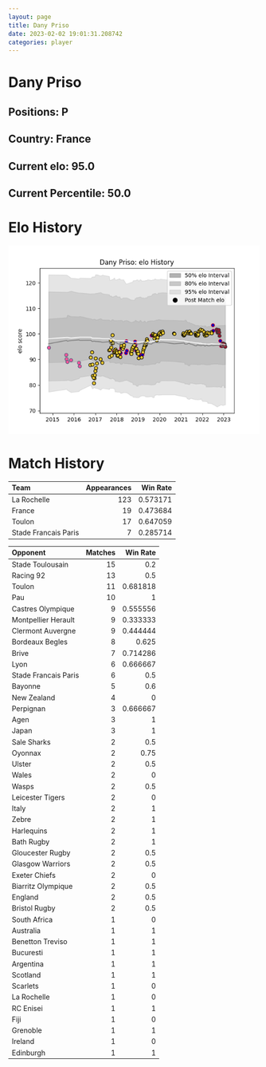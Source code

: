 ```yaml
---  
layout: page  
title: Dany Priso  
date: 2023-02-02 19:01:31.208742  
categories: player  
---
```

# Dany Priso

## Positions: P

## Country: France

## Current elo: 95.0

## Current Percentile: 50.0

# Elo History


![elo history](history_DanyPriso.png)
# Match History


| Team                 |   Appearances |   Win Rate |
|:---------------------|--------------:|-----------:|
| La Rochelle          |           123 |   0.573171 |
| France               |            19 |   0.473684 |
| Toulon               |            17 |   0.647059 |
| Stade Francais Paris |             7 |   0.285714 |

| Opponent             |   Matches |   Win Rate |
|:---------------------|----------:|-----------:|
| Stade Toulousain     |        15 |   0.2      |
| Racing 92            |        13 |   0.5      |
| Toulon               |        11 |   0.681818 |
| Pau                  |        10 |   1        |
| Castres Olympique    |         9 |   0.555556 |
| Montpellier Herault  |         9 |   0.333333 |
| Clermont Auvergne    |         9 |   0.444444 |
| Bordeaux Begles      |         8 |   0.625    |
| Brive                |         7 |   0.714286 |
| Lyon                 |         6 |   0.666667 |
| Stade Francais Paris |         6 |   0.5      |
| Bayonne              |         5 |   0.6      |
| New Zealand          |         4 |   0        |
| Perpignan            |         3 |   0.666667 |
| Agen                 |         3 |   1        |
| Japan                |         3 |   1        |
| Sale Sharks          |         2 |   0.5      |
| Oyonnax              |         2 |   0.75     |
| Ulster               |         2 |   0.5      |
| Wales                |         2 |   0        |
| Wasps                |         2 |   0.5      |
| Leicester Tigers     |         2 |   0        |
| Italy                |         2 |   1        |
| Zebre                |         2 |   1        |
| Harlequins           |         2 |   1        |
| Bath Rugby           |         2 |   1        |
| Gloucester Rugby     |         2 |   0.5      |
| Glasgow Warriors     |         2 |   0.5      |
| Exeter Chiefs        |         2 |   0        |
| Biarritz Olympique   |         2 |   0.5      |
| England              |         2 |   0.5      |
| Bristol Rugby        |         2 |   0.5      |
| South Africa         |         1 |   0        |
| Australia            |         1 |   1        |
| Benetton Treviso     |         1 |   1        |
| Bucuresti            |         1 |   1        |
| Argentina            |         1 |   1        |
| Scotland             |         1 |   1        |
| Scarlets             |         1 |   0        |
| La Rochelle          |         1 |   0        |
| RC Enisei            |         1 |   1        |
| Fiji                 |         1 |   0        |
| Grenoble             |         1 |   1        |
| Ireland              |         1 |   0        |
| Edinburgh            |         1 |   1        |